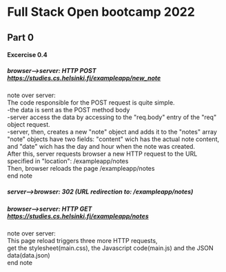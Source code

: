 # Full Stack Open bootcamp 2022

## Part 0

#### Excercise 0.4 

##### browser-->server: HTTP POST https://studies.cs.helsinki.fi/exampleapp/new_note

note over server:  
 The code responsible for the POST request is quite simple.  
-the data is sent as the POST method body  
-server access the data by accessing to the "req.body" entry of the "req" object request.  
-server, then, creates a new "note" object and adds it to the "notes" array  
"note" objects have two fields: "content" wich has the actual note content, and "date" wich has the day and hour when the note was created.  
After this, server requests browser a new HTTP request
to the URL specified in "location": /exampleapp/notes  
Then, browser reloads the page /exampleapp/notes  
end note

##### server-->browser: 302 (URL redirection to: /exampleapp/notes)
##### browser-->server: HTTP GET https://studies.cs.helsinki.fi/exampleapp/notes

note over server:  
This page reload triggers three more HTTP requests,  
get the stylesheet(main.css), the Javascript code(main.js) and the JSON data(data.json)  
end note
